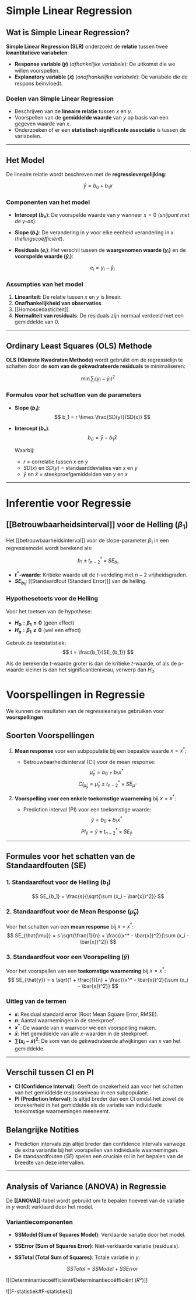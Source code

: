 # Simple Linear Regression

## Wat is Simple Linear Regression?
**Simple Linear Regression (SLR)** onderzoekt de **relatie** tussen twee **kwantitatieve variabelen**:
- **Response variable (𝑦)** (*afhankelijke variabele*): De uitkomst die we willen voorspellen.
- **Explanatory variable (𝑥)** (*onafhankelijke variabele*): De variabele die de respons beïnvloedt.

### Doelen van Simple Linear Regression
- Beschrijven van de **lineaire relatie** tussen $x$ en $y$.
- Voorspellen van de **gemiddelde waarde** van $y$ op basis van een gegeven waarde van $x$.
- Onderzoeken of er een **statistisch significante associatie** is tussen de variabelen.

---

## Het Model
De lineaire relatie wordt beschreven met de **regressievergelijking**:

$$
\hat{y} = b_0 + b_1x
$$

### Componenten van het model
- **Intercept ($b₀$)**: De voorspelde waarde van $y$ wanneer $x = 0$ (*snijpunt met de y-as*).
- **Slope ($b₁$)**: De verandering in $y$ voor elke eenheid verandering in $x$ (*hellingscoëfficiënt*).
- **Residuals ($eᵢ$)**: Het verschil tussen de **waargenomen waarde ($yᵢ$)** en de **voorspelde waarde ($\hat{y}ᵢ$)**:

  $$
  e_i = y_i - \hat{y}_i
  $$

### Assumpties van het model
1. **Lineariteit**: De relatie tussen $x$ en $y$ is lineair.
2. **Onafhankelijkheid van observaties**.
3. [[Homoscedasticiteit]].
4. **Normaliteit van residuals**: De residuals zijn normaal verdeeld met een gemiddelde van 0.

---

## Ordinary Least Squares (OLS) Methode
**OLS (Kleinste Kwadraten Methode)** wordt gebruikt om de regressielijn te schatten door de **som van de gekwadrateerde residuals** te minimaliseren:

$$
\min \sum_{i} (y_i - \hat{y}_i)^2
$$

### Formules voor het schatten van de parameters
- **Slope ($b₁$)**:
  $$
  b_1 = r \times \frac{SD(y)}{SD(x)}
  $$
- **Intercept ($b₀$)**:
  $$
  b_0 = \bar{y} - b_1 \bar{x}
  $$
  
  Waarbij:
  - $r$ = correlatie tussen $x$ en $y$
  - $SD(x)$ en $SD(y)$ = standaarddeviaties van $x$ en $y$
  - $\bar{y}$ en $\bar{x}$ = steekproefgemiddelden van $y$ en $x$

---
# Inferentie voor Regressie

## [[Betrouwbaarheidsinterval]] voor de Helling ($\beta_1$)
Het [[betrouwbaarheidsinterval]] voor de slope-parameter $\beta_1$ in een regressiemodel wordt berekend als:

$$
b_1 \pm t_{n-2}^* \times SE_{b_1}
$$

- **$t^*$-waarde**: Kritieke waarde uit de $t$-verdeling met $n-2$ vrijheidsgraden.
- **$SE_{b_1}$**: [[Standaardfout (Standard Error)]] van de helling.

### Hypothesetoets voor de Helling
Voor het toetsen van de hypothese:
- **$H_0: \beta_1 = 0$** (geen effect)
- **$H_a: \beta_1 \neq 0$** (wel een effect)

Gebruik de teststatistiek:
$$
t = \frac{b_1}{SE_{b_1}}
$$

Als de berekende $t$-waarde groter is dan de kritieke $t$-waarde, of als de p-waarde kleiner is dan het significantieniveau, verwerp dan $H_0$.

# Voorspellingen in Regressie

We kunnen de resultaten van de regressieanalyse gebruiken voor **voorspellingen**.

## Soorten Voorspellingen
1. **Mean response** voor een subpopulatie bij een bepaalde waarde $x = x^*$:
   - Betrouwbaarheidsinterval (CI) voor de mean response:
$$
\hat{\mu}_y = b_0 + b_1 x^*
$$
 $$
CI_{\hat{\mu}_y} = \hat{\mu}_y \pm t_{n-2}^* \times SE_{\hat{\mu}}
$$

2. **Voorspelling voor een enkele toekomstige waarneming** bij $x = x^*$:
   - Prediction interval (PI) voor een toekomstige waarde:
 $$
\hat{y} = b_0 + b_1 x^*
$$
$$
PI_{\hat{y}} = \hat{y} \pm t_{n-2}^* \times SE_{\hat{y}}
$$

---

## Formules voor het schatten van de Standaardfouten (SE)

### 1. Standaardfout voor de Helling ($b_1$)
$$
SE_{b_1} = \frac{s}{\sqrt{\sum (x_i - \bar{x})^2}}
$$

### 2. Standaardfout voor de Mean Response ($\hat{\mu}_y$)
Voor het schatten van een **mean response** bij $x = x^*$:
$$
SE_{\hat{\mu}} = s \sqrt{\frac{1}{n} + \frac{(x^* - \bar{x})^2}{\sum (x_i - \bar{x})^2}}
$$

### 3. Standaardfout voor een Voorspelling ($\hat{y}$)
Voor het voorspellen van een **toekomstige waarneming** bij $x = x^*$:
$$
SE_{\hat{y}} = s \sqrt{1 + \frac{1}{n} + \frac{(x^* - \bar{x})^2}{\sum (x_i - \bar{x})^2}}
$$

### Uitleg van de termen
- **$s$**: Residual standard error (Root Mean Square Error, RMSE).
- **$n$**: Aantal waarnemingen in de steekproef.
- **$x^*$**: De waarde van $x$ waarvoor we een voorspelling maken.
- **$\bar{x}$**: Het gemiddelde van alle $x$-waarden in de steekproef.
- **$\sum (x_i - \bar{x})^2$**: De som van de gekwadrateerde afwijkingen van $x$ van het gemiddelde.

---

## Verschil tussen CI en PI
- **CI (Confidence Interval)**: Geeft de onzekerheid aan voor het schatten van het gemiddelde responsniveau in een subpopulatie.
- **PI (Prediction Interval)**: Is altijd breder dan een CI omdat het zowel de onzekerheid in het gemiddelde als de variatie van individuele toekomstige waarnemingen meeneemt.

## Belangrijke Notities
- Prediction intervals zijn altijd breder dan confidence intervals vanwege de extra variantie bij het voorspellen van individuele waarnemingen.
- De standaardfouten ($SE$) spelen een cruciale rol in het bepalen van de breedte van deze intervallen.




---

## Analysis of Variance (ANOVA) in Regressie
De **[[ANOVA]]**-tabel wordt gebruikt om te bepalen hoeveel van de variatie in $y$ wordt verklaard door het model.

### Variantiecomponenten
- **SSModel (Sum of Squares Model)**: Verklaarde variatie door het model.
- **SSError (Sum of Squares Error)**: Niet-verklaarde variatie (residuals).
- **SSTotal (Total Sum of Squares)**: Totale variatie in $y$.

  $$
  SSTotal = SSModel + SSError
  $$


![[Determinantiecoëfficiënt#Determinantiecoëfficiënt ($R²$)]]

![[F-statistiek#F-statistiek]]
